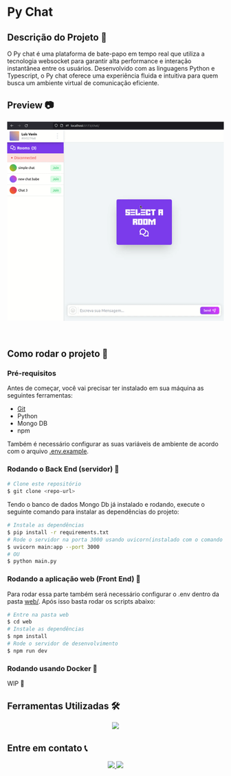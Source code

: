 # Py Chat

## Descrição do Projeto 📄

O Py chat é uma plataforma de bate-papo em tempo real que utiliza a tecnologia websocket para garantir alta performance e interação instantânea entre os usuários. Desenvolvido com as linguagens Python e Typescript, o Py chat oferece uma experiência fluida e intuitiva para quem busca um ambiente virtual de comunicação eficiente.

## Preview 📷

<p align="center">
<img src="./assets/app-demo.gif" width="650px">
</p>

<br />

## Como rodar o projeto 🚀

### Pré-requisitos

Antes de começar, você vai precisar ter instalado em sua máquina as seguintes ferramentas:

-   [Git](https://git-scm.com)
-   Python
-   Mongo DB
-   npm

Também é necessário configurar as suas variáveis de ambiente de acordo com o arquivo [.env.example](/.env.example).

### Rodando o Back End (servidor) 🎲

```bash
# Clone este repositório
$ git clone <repo-url>
```

Tendo o banco de dados Mongo Db já instalado e rodando, execute o seguinte comando para instalar as dependências do projeto:

```bash
# Instale as dependências
$ pip install -r requirements.txt
# Rode o servidor na porta 3000 usando uvicorn(instalado com o comando acima)
$ uvicorn main:app --port 3000
# OU
$ python main.py
```

### Rodando a aplicação web (Front End) 🧭

Para rodar essa parte também será necessário configurar o .env dentro da pasta [web/](/web/). Após isso basta rodar os scripts abaixo:

```bash
# Entre na pasta web
$ cd web
# Instale as dependências
$ npm install
# Rode o servidor de desenvolvimento
$ npm run dev
```

### Rodando usando Docker 🐳

WIP 🚧

## Ferramentas Utilizadas 🛠️

<p align="center">
<img width="350" src="https://skillicons.dev/icons?i=python,fastapi,mongo,git,react,ts,redux,vite,docker,figma&perline=5" />
</p>

## Entre em contato 📞

<p align="center">
<a href="https://www.linkedin.com/in/luis-felipe-vanin-martins-5a5b38215">
<img src="https://img.shields.io/badge/-LinkedIn-black.svg?style=for-the-badge&logo=linkedin&colorB=blue">
</a>
<a href="mailto:luisfvanin2@gmail.com">
<img src="https://img.shields.io/badge/Gmail:%20luisfvanin2@gmail.com-D14836?style=for-the-badge&logo=gmail&logoColor=white">
</a>
</p>
